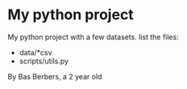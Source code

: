# My python project
My python project with a few datasets. 
list the files:
- data/*csv
- scripts/utils.py

By Bas Berbers, a 2 year old 
